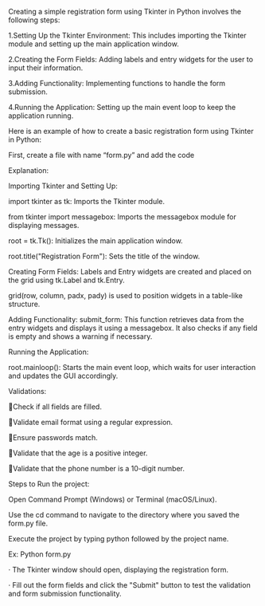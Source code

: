 Creating a simple registration form using Tkinter in Python involves the following steps:

1.Setting Up the Tkinter Environment: This includes importing the Tkinter module and setting up the main application window.

2.Creating the Form Fields: Adding labels and entry widgets for the user to input their information.

3.Adding Functionality: Implementing functions to handle the form submission.

4.Running the Application: Setting up the main event loop to keep the application running.

Here is an example of how to create a basic registration form using Tkinter in Python:

First, create a file with name “form.py” and add the code

      
Explanation:

Importing Tkinter and Setting Up:

import tkinter as tk: Imports the Tkinter module.

from tkinter import messagebox: Imports the messagebox module for displaying messages.

root = tk.Tk(): Initializes the main application window.

root.title("Registration Form"): Sets the title of the window.

Creating Form Fields:
  Labels and Entry widgets are created and placed on the grid using tk.Label and tk.Entry.
  
grid(row, column, padx, pady) is used to position widgets in a table-like structure.

  Adding Functionality:
submit_form: This function retrieves data from the entry widgets and displays it using a messagebox. It also checks if any field is empty and shows a warning if necessary.
  
Running the Application:

root.mainloop(): Starts the main event loop, which waits for user interaction and updates the GUI accordingly.

 Validations:
 
Check if all fields are filled.

Validate email format using a regular expression.

Ensure passwords match.

Validate that the age is a positive integer.

Validate that the phone number is a 10-digit number.
  


Steps to Run the project:

Open Command Prompt (Windows) or Terminal (macOS/Linux).

Use the cd command to navigate to the directory where you saved the form.py file. 

Execute the  project by typing python followed by the project name. 

Ex: Python form.py

·  The Tkinter window should open, displaying the registration form.

·  Fill out the form fields and click the "Submit" button to test the validation and form submission functionality.

